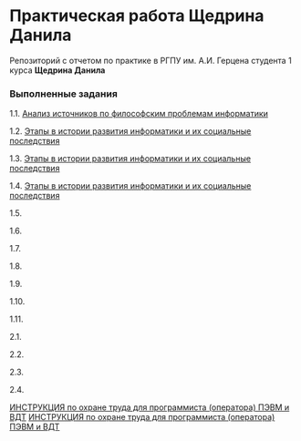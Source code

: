 # Практическая работа Щедрина Данила
Репозиторий с отчетом по практике в РГПУ им. А.И. Герцена студента 1 курса **Щедрина Данила**

### Выполненные задания
1.1. [Анализ источников по философским проблемам информатики](https://danshedrin.github.io/practic/phylosopher-11.md)

1.2. [Этапы в истории развития информатики и их социальные последствия](https://danshedrin.github.io/practic/history-12.md)

1.3. [Этапы в истории развития информатики и их социальные последствия](https://danshedrin.github.io/practic/history-12.md)

1.4. [Этапы в истории развития информатики и их социальные последствия](https://danshedrin.github.io/practic/history-12.md)

1.5. [](https://danshedrin.github.io/practic/history-12.md)

1.6. [](https://danshedrin.github.io/practic/history-12.md)

1.7. [](https://danshedrin.github.io/practic/history-12.md)

1.8. [](https://danshedrin.github.io/practic/history-12.md)

1.9. [](https://danshedrin.github.io/practic/history-12.md)

1.10. [](https://danshedrin.github.io/practic/history-12.md)

1.11. [](https://danshedrin.github.io/practic/history-12.md)

2.1. [](https://danshedrin.github.io/practic/history-12.md)

2.2. [](https://danshedrin.github.io/practic/history-12.md)

2.3. [](https://danshedrin.github.io/practic/history-12.md)

2.4. [](https://danshedrin.github.io/practic/history-12.md)

[ИНСТРУКЦИЯ по охране труда для программиста (оператора) ПЭВМ и ВДТ](https://demo.consultant.ru/cgi/online.cgi?req=doc&base=PAP&n=37352&dst=0#Z71dhxSo9ZexeQiR1)
[ИНСТРУКЦИЯ по охране труда для программиста (оператора) ПЭВМ и ВДТ](http://www.consultant.ru/document/cons_doc_LAW_58804/)

